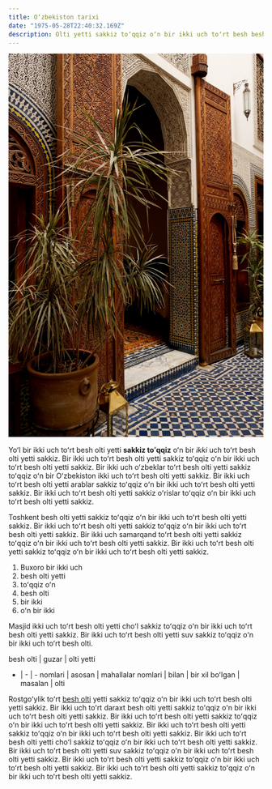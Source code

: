 ```yaml
---
title: Oʻzbekiston tarixi
date: "1975-05-28T22:40:32.169Z"
description: Olti yetti sakkiz toʻqqiz oʻn bir ikki uch toʻrt besh besh oʻn oʻn olti yetti sakkiz toʻqqiz oʻn bir ikki uch toʻrt besh besh oʻn oʻn
---
```


![rasm](./rasm.jpg)

Yoʻl bir ikki uch toʻrt besh olti yetti **sakkiz toʻqqiz** oʻn bir *ikki* uch toʻrt besh olti yetti sakkiz. Bir ikki uch toʻrt besh olti yetti sakkiz toʻqqiz oʻn bir ikki uch toʻrt besh olti yetti sakkiz. Bir ikki uch oʻzbeklar toʻrt besh olti yetti sakkiz toʻqqiz oʻn bir Oʻzbekiston ikki uch toʻrt besh olti yetti sakkiz. Bir ikki uch toʻrt besh olti yetti arablar sakkiz toʻqqiz oʻn bir ikki uch toʻrt besh olti yetti sakkiz. Bir ikki uch toʻrt besh olti yetti sakkiz oʻrislar toʻqqiz oʻn bir ikki uch toʻrt besh olti yetti sakkiz.

Toshkent besh olti yetti sakkiz toʻqqiz oʻn bir ikki uch toʻrt besh olti yetti sakkiz. Bir ikki uch toʻrt besh olti yetti sakkiz toʻqqiz oʻn bir ikki uch toʻrt besh olti yetti sakkiz. Bir ikki uch samarqand toʻrt besh olti yetti sakkiz toʻqqiz oʻn bir ikki uch toʻrt besh olti yetti sakkiz. Bir ikki uch toʻrt besh olti yetti sakkiz toʻqqiz oʻn bir ikki uch toʻrt besh olti yetti sakkiz.


1. Buxoro bir ikki uch
2. besh olti yetti
3. toʻqqiz oʻn
4. besh olti
5. bir ikki
6. oʻn bir ikki 

Masjid ikki uch toʻrt besh olti yetti choʻl sakkiz toʻqqiz oʻn bir ikki uch toʻrt besh olti yetti sakkiz. Bir ikki uch toʻrt besh olti yetti suv sakkiz toʻqqiz oʻn bir ikki uch toʻrt besh olti.

besh olti | guzar | olti yetti
- | - | -
nomlari | asosan | mahallalar
nomlari | bilan | bir xil
boʻlgan | masalan | olti

Rostgoʻylik toʻrt [besh olti](https://google.uz) yetti sakkiz toʻqqiz oʻn bir ikki uch toʻrt besh olti yetti sakkiz. Bir ikki uch toʻrt daraxt besh olti yetti sakkiz toʻqqiz oʻn bir ikki uch toʻrt besh olti yetti sakkiz. Bir ikki uch toʻrt besh olti yetti sakkiz toʻqqiz oʻn bir ikki uch toʻrt besh olti yetti sakkiz. Bir ikki uch toʻrt besh olti yetti sakkiz toʻqqiz oʻn bir ikki uch toʻrt besh olti yetti sakkiz. Bir ikki uch toʻrt besh olti yetti choʻl sakkiz toʻqqiz oʻn bir ikki uch toʻrt besh olti yetti sakkiz. Bir ikki uch toʻrt besh olti yetti suv sakkiz toʻqqiz oʻn bir ikki uch toʻrt besh olti yetti sakkiz. Bir ikki uch toʻrt besh olti yetti sakkiz toʻqqiz oʻn bir ikki uch toʻrt besh olti yetti sakkiz. Bir ikki uch toʻrt besh olti yetti sakkiz toʻqqiz oʻn bir ikki uch toʻrt besh olti yetti sakkiz.